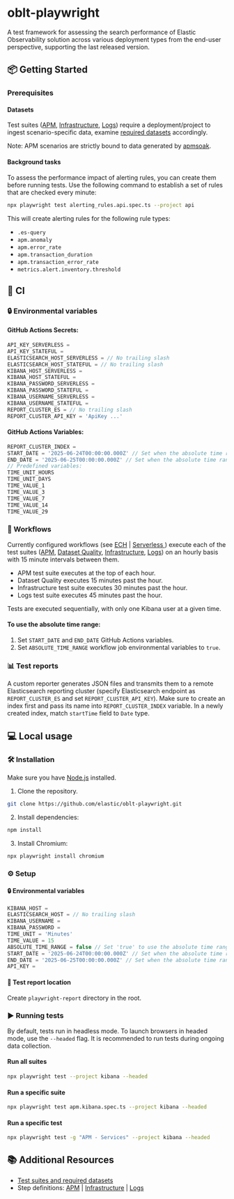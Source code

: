# oblt-playwright

A test framework for assessing the search performance of Elastic Observability solution across various deployment types from the end-user perspective, supporting the last released version.

## 📦 Getting Started

### Prerequisites

#### Datasets

Test suites ([APM](https://github.com/elastic/oblt-playwright/blob/main/docs/test_apm.md), [Infrastructure](https://github.com/elastic/oblt-playwright/blob/main/docs/test_infra.md), [Logs](https://github.com/elastic/oblt-playwright/blob/main/docs/test_logs.md)) require a deployment/project to ingest scenario-specific data, examine [required datasets](https://github.com/elastic/oblt-playwright/blob/main/docs/data_mapping.md) accordingly.

Note: APM scenarios are strictly bound to data generated by [apmsoak](https://github.com/elastic/apm-perf/tree/main/cmd/apmsoak).

#### Background tasks

To assess the performance impact of alerting rules, you can create them before running tests. Use the following command to establish a set of rules that are checked every minute:

```bash
npx playwright test alerting_rules.api.spec.ts --project api
```

This will create alerting rules for the following rule types:

- `.es-query`
- `apm.anomaly`
- `apm.error_rate`
- `apm.transaction_duration`
- `apm.transaction_error_rate`
- `metrics.alert.inventory.threshold`

## 🤖 CI

### 🔒 Environmental variables 

#### GitHub Actions Secrets:

```typescript
API_KEY_SERVERLESS =
API_KEY_STATEFUL =
ELASTICSEARCH_HOST_SERVERLESS = // No trailing slash
ELASTICSEARCH_HOST_STATEFUL = // No trailing slash
KIBANA_HOST_SERVERLESS = 
KIBANA_HOST_STATEFUL = 
KIBANA_PASSWORD_SERVERLESS = 
KIBANA_PASSWORD_STATEFUL = 
KIBANA_USERNAME_SERVERLESS = 
KIBANA_USERNAME_STATEFUL = 
REPORT_CLUSTER_ES = // No trailing slash
REPORT_CLUSTER_API_KEY = 'ApiKey ...'
```

#### GitHub Actions Variables:

```typescript
REPORT_CLUSTER_INDEX = 
START_DATE = '2025-06-24T00:00:00.000Z' // Set when the absolute time range is used
END_DATE = '2025-06-25T00:00:00.000Z' // Set when the absolute time range is used
// Predefined variables:
TIME_UNIT_HOURS
TIME_UNIT_DAYS
TIME_VALUE_1
TIME_VALUE_3
TIME_VALUE_7
TIME_VALUE_14
TIME_VALUE_29
```

### 🚀 Workflows

Currently configured workflows (see [ECH](https://github.com/elastic/oblt-playwright/blob/main/.github/workflows/ech.yml) | [Serverless ](https://github.com/elastic/oblt-playwright/blob/main/.github/workflows/serverless.yml)) execute each of the test suites ([APM](https://github.com/elastic/oblt-playwright/blob/main/docs/test_apm.md), [Dataset Quality](https://github.com/elastic/oblt-playwright/blob/main/docs/test_datasets.md), [Infrastructure](https://github.com/elastic/oblt-playwright/blob/main/docs/test_infra.md), [Logs](https://github.com/elastic/oblt-playwright/blob/main/docs/test_logs.md)) on an hourly basis with 15 minute intervals between them.
- APM test suite executes at the top of each hour.
- Dataset Quality executes 15 minutes past the hour.
- Infrastructure test suite executes 30 minutes past the hour.
- Logs test suite executes 45 minutes past the hour.

Tests are executed sequentially, with only one Kibana user at a given time.

#### To use the absolute time range:

1. Set `START_DATE` and `END_DATE` GitHub Actions variables.
2. Set `ABSOLUTE_TIME_RANGE` workflow job environmental variables  to `true`.


### 📊 Test reports

A custom reporter generates JSON files and transmits them to a remote Elasticsearch reporting cluster (specify Elasticsearch endpoint as `REPORT_CLUSTER_ES` and set `REPORT_CLUSTER_API_KEY`). Make sure to create an index first and pass its name into `REPORT_CLUSTER_INDEX` variable. In a newly created index, match `startTime` field to `Date` type.

## 💻 Local usage

### 🛠️ Installation

Make sure you have [Node.js](https://nodejs.org/en/download) installed.

1. Clone the repository.
```bash
git clone https://github.com/elastic/oblt-playwright.git
```
2. Install dependencies:
```bash
npm install
```
3. Install Chromium:
```bash
npx playwright install chromium
```

### ⚙️ Setup 

#### 🔒 Environmental variables

```typescript
KIBANA_HOST = 
ELASTICSEARCH_HOST = // No trailing slash
KIBANA_USERNAME = 
KIBANA_PASSWORD = 
TIME_UNIT = 'Minutes'
TIME_VALUE = 15
ABSOLUTE_TIME_RANGE = false // Set 'true' to use the absolute time range
START_DATE = '2025-06-24T00:00:00.000Z' // Set when the absolute time range is used
END_DATE = '2025-06-25T00:00:00.000Z' // Set when the absolute time range is used
API_KEY =
```

#### 📂 Test report location

Create `playwright-report` directory in the root.

### ▶️ Running tests

By default, tests run in headless mode. To launch browsers in headed mode, use the `--headed` flag.
It is recommended to run tests during ongoing data collection.

#### Run all suites

```bash
npx playwright test --project kibana --headed
```

#### Run a specific suite

```bash
npx playwright test apm.kibana.spec.ts --project kibana --headed
```

#### Run a specific test

```bash
npx playwright test -g "APM - Services" --project kibana --headed
```

## 📚 Additional Resources

- [Test suites and required datasets](https://github.com/elastic/oblt-playwright/blob/main/docs/data_mapping.md)
- Step definitions: [APM](https://github.com/elastic/oblt-playwright/blob/main/docs/test_apm.md) | [Infrastructure](https://github.com/elastic/oblt-playwright/blob/main/docs/test_infra.md) | [Logs](https://github.com/elastic/oblt-playwright/blob/main/docs/test_logs.md)
